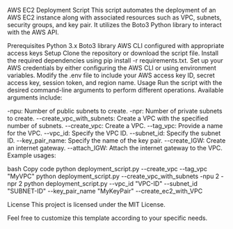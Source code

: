 AWS EC2 Deployment Script
This script automates the deployment of an AWS EC2 instance along with associated resources such as VPC, subnets, security groups, and key pair. It utilizes the Boto3 Python library to interact with the AWS API.

Prerequisites
Python 3.x
Boto3 library
AWS CLI configured with appropriate access keys
Setup
Clone the repository or download the script file.
Install the required dependencies using pip install -r requirements.txt.
Set up your AWS credentials by either configuring the AWS CLI or using environment variables.
Modify the .env file to include your AWS access key ID, secret access key, session token, and region name.
Usage
Run the script with the desired command-line arguments to perform different operations. Available arguments include:

-npu: Number of public subnets to create.
-npr: Number of private subnets to create.
--create_vpc_with_subnets: Create a VPC with the specified number of subnets.
--create_vpc: Create a VPC.
--tag_vpc: Provide a name for the VPC.
--vpc_id: Specify the VPC ID.
--subnet_id: Specify the subnet ID.
--key_pair_name: Specify the name of the key pair.
--create_IGW: Create an internet gateway.
--attach_IGW: Attach the internet gateway to the VPC.
Example usages:

bash
Copy code
python deployment_script.py --create_vpc --tag_vpc "MyVPC"
python deployment_script.py --create_vpc_with_subnets -npu 2 -npr 2
python deployment_script.py --vpc_id "VPC-ID" --subnet_id "SUBNET-ID" --key_pair_name "MyKeyPair" --create_ec2_with_VPC

License
This project is licensed under the MIT License.

Feel free to customize this template according to your specific needs.